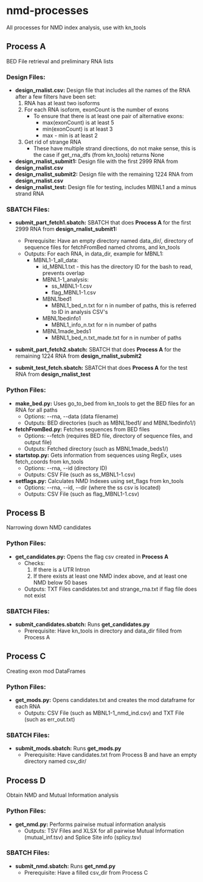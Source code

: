 # nmd-processes
All processes for NMD index analysis, use with kn_tools
## Process A
BED File retrieval and preliminary RNA lists
### Design Files:
* **design_rnalist.csv:** Design file that includes all the names of the RNA after a few filters have been set:
	1. RNA has at least two isoforms
	2. For each RNA isoform, exonCount is the number of exons
		* To ensure that there is at least one pair of alternative exons:
			* max(exonCount) is at least 5
			* min(exonCount) is at least 3
			* max - min is at least 2
	3. Get rid of strange RNA
		* These have multiple strand directions, do not make sense, this is the case if get_rna_dfs (from kn_tools) returns None
* **design_rnalist_submit1:** Design file with the first 2999 RNA from **design_rnalist.csv**
* **design_rnalist_submit2:** Design file with the remaining 1224 RNA from **design_rnalist.csv**
* **design_rnalist_test:** Design file for testing, includes MBNL1 and a minus strand RNA

### SBATCH Files:
* **submit_part_fetch1.sbatch:** SBATCH that does **Process A** for the first 2999 RNA from **design_rnalist_submit1:**
	* Prerequisite: Have an empty directory named data_dir/, directory of sequence files for fetchFromBed named chroms, and kn_tools
	* Outputs: For each RNA, in data_dir, example for MBNL1:
		* MBNL1-1_all_data:
			* id_MBNL1.txt - this has the directory ID for the bash to read, prevents overlap
			* MBNL1-1_analysis:
				* ss_MBNL1-1.csv
				* flag_MBNL1-1.csv
			* MBNL1bed1
				* MBNL1_bed_n.txt for n in number of paths, this is referred to ID in analysis CSV's
			* MBNL1bedinfo1
				* MBNL1_info_n.txt for n in number of paths
			* MBNL1made_beds1
				* MBNL1_bed_n.txt_made.txt for n in number of paths

* **submit_part_fetch2.sbatch:** SBATCH that does **Process A** for the remaining 1224 RNA from **design_rnalist_submit2**
* **submit_test_fetch.sbatch:** SBATCH that does **Process A** for the test RNA from **design_rnalist_test**

### Python Files:
* **make_bed.py:** Uses go_to_bed from kn_tools to get the BED files for an RNA for all paths
	* Options: --rna, --data (data filename)
	* Outputs: BED directories (such as MBNL1bed1/ and MBNL1bedinfo1/)
* **fetchFromBed.py:** Fetches sequences from BED files
	* Options: --fetch (requires BED file, directory of sequence files, and output file)
	* Outputs: Fetched directory (such as MBNL1made_beds1/)
* **startstop.py:** Gets information from sequences using RegEx, uses fetch_coords from kn_tools
	* Options: --rna, --id (directory ID)
	* Outputs: CSV File (such as ss_MBNL1-1.csv)
* **setflags.py:** Calculates NMD Indexes using set_flags from kn_tools
	* Options: --rna, --id, --dir (where the ss csv is located)
	* Outputs: CSV File (such as flag_MBNL1-1.csv)

## Process B
Narrowing down NMD candidates

### Python Files:
* **get_candidates.py:** Opens the flag csv created in **Process A**
	* Checks:
		1. If there is a UTR Intron
		2. If there exists at least one NMD index above, and at least one NMD below 50 bases
	* Outputs: TXT Files candidates.txt and strange_rna.txt if flag file does not exist

### SBATCH Files:
* **submit_candidates.sbatch:** Runs **get_candidates.py**
	* Prerequisite: Have kn_tools in directory and data_dir filled from Process A

## Process C
Creating exon mod DataFrames

### Python Files:
* **get_mods.py:** Opens candidates.txt and creates the mod dataframe for each RNA
	* Outputs: CSV File (such as MBNL1-1_nmd_ind.csv) and TXT File (such as err_out.txt)

### SBATCH Files:
* **submit_mods.sbatch:** Runs **get_mods.py**
	* Prerequisite: Have candidates.txt from Process B and have an empty directory named csv_dir/

## Process D
Obtain NMD and Mutual Information analysis

### Python Files:
* **get_nmd.py:** Performs pairwise mutual information analysis
	* Outputs: TSV Files and XLSX for all pairwise Mutual Information (mutual_inf.tsv) and Splice Site info (splicy.tsv)

### SBATCH Files:
* **submit_nmd.sbatch:** Runs **get_nmd.py**
	* Prerequisite: Have a filled csv_dir from Process C
